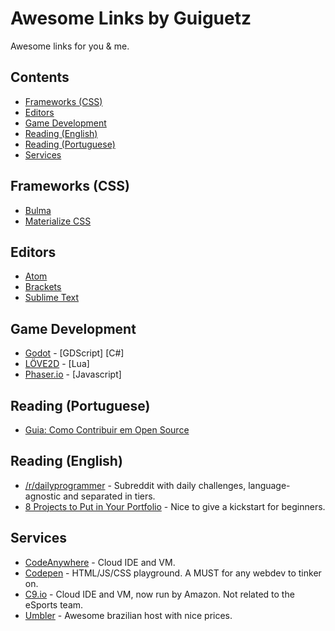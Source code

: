 # Awesome Links by Guiguetz
Awesome links for you &amp; me.

## Contents
* [Frameworks (CSS)](#frameworks-css)
* [Editors](#editors)
* [Game Development](#game-development)
* [Reading (English)](#reading-english)
* [Reading (Portuguese)](#reading-portuguese)
* [Services](#services)

## Frameworks (CSS)

* [Bulma](https://bulma.io)
* [Materialize CSS](http://materializecss.com)

## Editors

* [Atom](https://github.com/mehcode/awesome-atom)
* [Brackets](https://github.com/viatsko/awesome-brackets)
* [Sublime Text](https://github.com/dreikanter/sublime-bookmarks)

## Game Development

* [Godot](https://github.com/Calinou/awesome-godot) - [GDScript] [C#]
* [LÖVE2D](https://github.com/love2d-community/awesome-love2d) - [Lua]
* [Phaser.io](https://github.com/Raiper34/awesome-phaser) - [Javascript]

## Reading (Portuguese)
* [Guia: Como Contribuir em Open Source](https://willianjusten.com.br/guia-como-contribuir-em-open-source/)

## Reading (English)
* [/r/dailyprogrammer](https://www.reddit.com/r/dailyprogrammer/) - Subreddit with daily challenges, language-agnostic and separated in tiers.
* [8 Projects to Put in Your Portfolio](https://skillcrush.com/2014/08/11/portfolio-advice-2/) - Nice to give a kickstart for beginners.

## Services

* [CodeAnywhere](https://codeanywhere.com) - Cloud IDE and VM.
* [Codepen](http://codepen.io) - HTML/JS/CSS playground. A MUST for any webdev to tinker on.
* [C9.io](http://c9.io) - Cloud IDE and VM, now run by Amazon. Not related to the eSports team.
* [Umbler](https://umbler.com) - Awesome brazilian host with nice prices.
